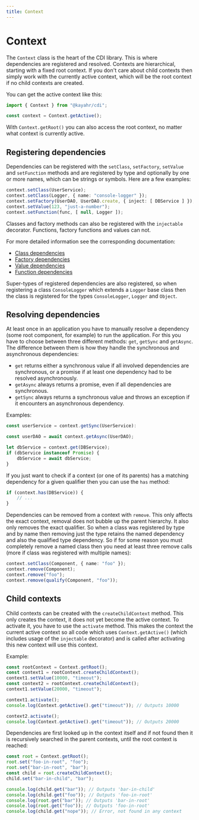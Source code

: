 ```yaml
---
title: Context
---
```


# Context

The `Context` class is the heart of the CDI library. This is where dependencies are registered and resolved. Contexts are hierarchical, starting with a fixed root context. If you don't care about child contexts then simply work with the currently active context, which will be the root context if no child contexts are created.

You can get the active context like this:

```typescript
import { Context } from "@kayahr/cdi";

const context = Context.getActive();
```

With `Context.getRoot()` you can also access the root context, no matter what context is currently active.

## Registering dependencies

Dependencies can be registered with the `setClass`, `setFactory`, `setValue` and `setFunction` methods and are registered by type and optionally by one or more names, which can be strings or symbols. Here are a few examples:

```typescript
context.setClass(UserService);
context.setClass(Logger, { name: "console-logger" });
context.setFactory(UserDAO, UserDAO.create, { inject: [ DBService ] });
context.setValue(123, "just-a-number");
context.setFunction(func, [ null, Logger ]);
```

Classes and factory methods can also be registered with the `injectable` decorator. Functions, factory functions and values can not.

For more detailed information see the corresponding documentation:

* [Class dependencies](./class-dependencies.md)
* [Factory dependencies](./factory-dependencies.md)
* [Value dependencies](./value-dependencies.md)
* [Function dependencies](./function-dependencies.md)

Super-types of registered dependencies are also registered, so when registering a class `ConsoleLogger` which extends a `Logger` base class then the class is registered for the types `ConsoleLogger`, `Logger` and `Object`.


## Resolving dependencies

At least once in an application you have to manually resolve a dependency (some root component, for example) to run the application. For this you have to choose between three different methods: `get`, `getSync` and `getAsync`. The  difference between them is how they handle the synchronous and asynchronous dependencies:

* `get` returns either a synchronous value if all involved dependencies are synchronous, or a promise if at least one dependency had to be resolved asynchronously.
* `getAsync` always returns a promise, even if all dependencies are synchronous.
* `getSync` always returns a synchronous value and throws an exception if it encounters an asynchronous dependency.

Examples:

```typescript
const userService = context.getSync(UserService):

const userDAO = await context.getAsync(UserDAO);

let dbService = context.get(DBService);
if (dbService instanceof Promise) {
    dbService = await dbService;
}
```

If you just want to check if a context (or one of its parents) has a matching dependency for a given qualifier then you can use the `has` method:

```typescript
if (context.has(DBService)) {
    // ...
}
```

Dependencies can be removed from a context with `remove`. This only affects the exact context, removal does not bubble up the parent hierarchy. It also only removes the exact qualifier. So when a class was registered by type and by name then removing just the type retains the named dependency and also the qualified type dependency. So if for some reason you must completely remove a named class then you need at least three remove calls (more if class was registered with multiple names):

```typescript
context.setClass(Component, { name: "foo" });
context.remove(Component);
context.remove("foo");
context.remove(qualify(Component, "foo"));
```

## Child contexts

Child contexts can be created with the `createChildContext` method. This only creates the context, it does not yet become the active context. To activate it, you have to use the `activate` method. This makes the context the current active context so all code which uses `Context.getActive()` (which includes usage of the `injectable` decorator) and is called after activating this new context will use this context.

Example:

```typescript
const rootContext = Context.getRoot();
const context1 = rootContext.createChildContext();
context1.setValue(10000, "timeout");
const context2 = rootContext.createChildContext();
context1.setValue(20000, "timeout");

context1.activate();
console.log(Context.getActive().get("timeout")); // Outputs 10000

context2.activate();
console.log(Context.getActive().get("timeout")); // Outputs 20000
```

Dependencies are first looked up in the context itself and if not found then it is recursively searched in the parent contexts, until the root context is reached:

```typescript
const root = Context.getRoot();
root.set("foo-in-root", "foo");
root.set("bar-in-root", "bar");
const child = root.createChildContext();
child.set("bar-in-child", "bar");

console.log(child.get("bar")); // Outputs 'bar-in-child'
console.log(child.get("foo")); // Outputs 'foo-in-root'
console.log(root.get("bar")); // Outputs 'bar-in-root'
console.log(root.get("foo")); // Outputs 'foo-in-root'
console.log(child.get("nope")); // Error, not found in any context
```
